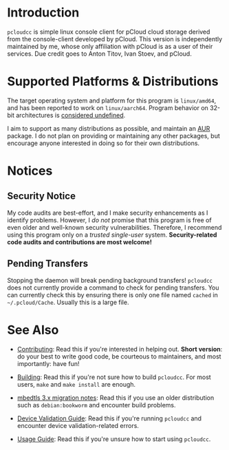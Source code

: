 # Introduction

`pcloudcc` is simple linux console client for pCloud cloud storage derived from the console-client developed by pCloud. This version is independently maintained by me, whose only affiliation with pCloud is as a user of their services. Due credit goes to Anton Titov, Ivan Stoev, and pCloud.

# Supported Platforms & Distributions

The target operating system and platform for this program is `linux/amd64`, and has been reported to work on `linux/aarch64`. Program behavior on 32-bit architectures is [considered undefined](https://github.com/lneely/pcloudcc-lneely/issues/85).

I aim to support as many distributions as possible, and maintain an [AUR](https://aur.archlinux.org/packages/pcloudcc-lneely) package. I do not plan on providing or maintaining any other packages, but encourage anyone interested in doing so for their own distributions.

# Notices

## Security Notice

My code audits are best-effort, and I make security enhancements as I identify problems. However, I *do not* promise that this program is free of even older and well-known security vulnerabilities. Therefore, I recommend using this program only on a *trusted single-user* system. **Security-related code audits and contributions are most welcome!**

## Pending Transfers

Stopping the daemon will break pending background transfers!
`pcloudcc` does not currently provide a command to check for pending
transfers. You can currently check this by ensuring there is only one
file named `cached` in `~/.pcloud/Cache`. Usually this is a large
file.

# See Also

- [Contributing](./doc/CONTRIBUTING.md): Read this if you're interested in
  helping out. **Short version**: do your best to write good code, be
  courteous to maintainers, and most importantly: have fun!

- [Building](./doc/BUILD.md): Read this if you're not sure how to build
  `pcloudcc`. For most users, `make` and `make install` are enough.

- [mbedtls 3.x migration notes](./doc/MBEDTLS-3.x.md): Read this if you use an
  older distribution such as `debian:bookworm` and encounter build problems.

- [Device Validation Guide](./doc/DEVICE-VALIDATION.md): Read this if you're
  running `pcloudcc` and encounter device validation-related errors.

- [Usage Guide](./doc/USAGE.md): Read this if you're unsure how to start using
  `pcloudcc`.